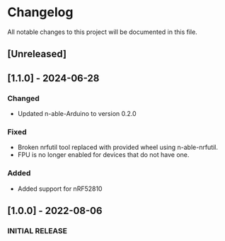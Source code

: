 # Changelog

All notable changes to this project will be documented in this file.
## [Unreleased]

## [1.1.0] - 2024-06-28
### Changed
 - Updated n-able-Arduino to version 0.2.0

### Fixed
 - Broken nrfutil tool replaced with provided wheel using n-able-nrfutil.
 - FPU is no longer enabled for devices that do not have one.

### Added
 - Added support for nRF52810

## [1.0.0] - 2022-08-06

### INITIAL RELEASE